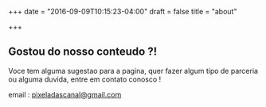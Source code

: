 +++
date = "2016-09-09T10:15:23-04:00"
draft = false
title = "about"

+++

## Gostou do nosso conteudo ?!
 
 Voce tem alguma sugestao para a pagina, quer fazer algum tipo de parceria ou alguma duvida, entre em contato conosco !
 
 email : pixeladascanal@gmail.com

